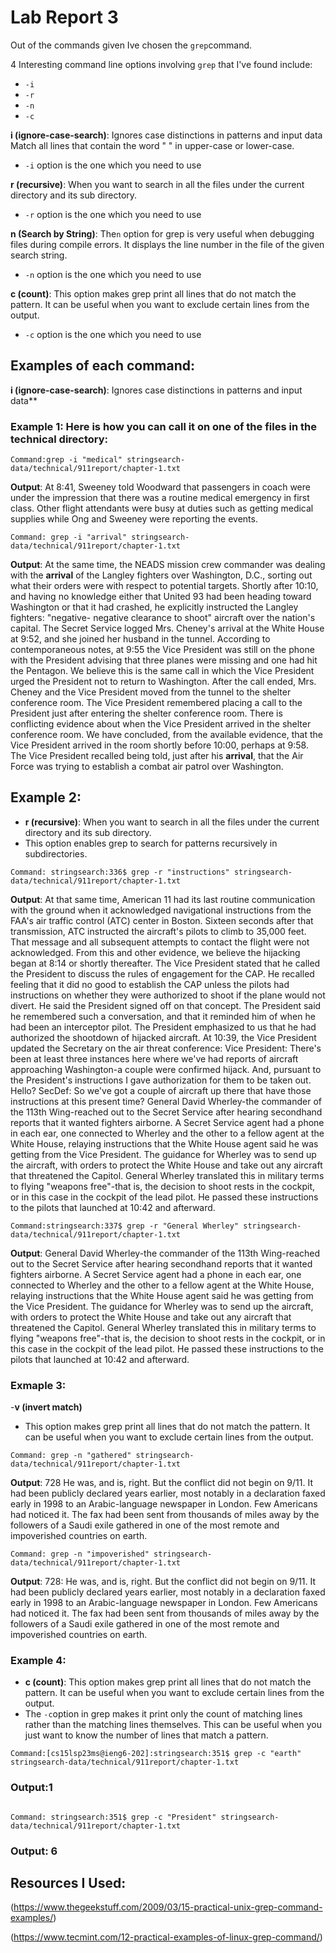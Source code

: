 # Lab Report 3


Out of the commands given Ive chosen the `grep`command.


4 Interesting command line options involving `grep` that I've found include:


- `-i`
- `-r`
- `-n`
- `-c`



**i (ignore-case-search)**: Ignores case distinctions in patterns and input data
Match all lines that contain the word "  " in upper-case or lower-case.
- `-i` option is the one which you need to use

**r (recursive)**: When you want to search in all the files under the current directory and its sub directory. 
- `-r` option is the one which you need to use

**n (Search by String)**: The`n` option for grep is very useful when debugging files during compile errors. It displays the line number in the file of the given search string.
- `-n` option is the one which you need to use

**c (count)**: This option makes grep print all lines that do not match the pattern. It can be useful when you want to exclude certain lines from the output.
- `-c` option is the one which you need to use


## Examples of each command:
**i (ignore-case-search)**: Ignores case distinctions in patterns and input data**


### Example 1: Here is how you can call it on one of the files in the technical directory:
 ```
Command:grep -i "medical" stringsearch-data/technical/911report/chapter-1.txt
 ```
**Output**: At 8:41, Sweeney told Woodward that passengers in coach were under the impression that there was a routine medical emergency in first class. Other flight attendants were busy at duties such as getting medical supplies while Ong and Sweeney were reporting the events.

```
Command: grep -i "arrival" stringsearch-data/technical/911report/chapter-1.txt

```
**Output**: At the same time, the NEADS mission crew commander was dealing with the **arrival** of the Langley fighters over Washington, D.C., sorting out what their orders were with respect to potential targets. Shortly after 10:10, and having no knowledge either that United 93 had been heading toward Washington or that it had crashed, he explicitly instructed the Langley fighters: "negative- negative clearance to shoot" aircraft over the nation's capital.
    The Secret Service logged Mrs. Cheney's arrival at the White House at 9:52, and she joined her husband in the tunnel. According to contemporaneous notes, at 9:55 the Vice President was still on the phone with the President advising that three planes were missing and one had hit the Pentagon. We believe this is the same call in which the Vice President urged the President not to return to Washington. After the call ended, Mrs. Cheney and the Vice President moved from the tunnel to the shelter conference room.
    The Vice President remembered placing a call to the President just after entering the shelter conference room. There is conflicting evidence about when the Vice President arrived in the shelter conference room. We have concluded, from the available evidence, that the Vice President arrived in the room shortly before 10:00, perhaps at 9:58. The Vice President recalled being told, just after his **arrival**, that the Air Force was trying to establish a combat air patrol over Washington.

## Example 2:
- **r (recursive)**: When you want to search in all the files under the current directory and its sub directory.
- This option enables grep to search for patterns recursively in subdirectories.

```
Command: stringsearch:336$ grep -r "instructions" stringsearch-data/technical/911report/chapter-1.txt
```
**Output**:  At that same time, American 11 had its last routine communication with the ground when it acknowledged navigational instructions from the FAA's air traffic control (ATC) center in Boston. Sixteen seconds after that transmission, ATC instructed the aircraft's pilots to climb to 35,000 feet. That message and all subsequent attempts to contact the flight were not acknowledged. From this and other evidence, we believe the hijacking began at 8:14 or shortly thereafter.
    The Vice President stated that he called the President to discuss the rules of engagement for the CAP. He recalled feeling that it did no good to establish the CAP unless the pilots had instructions on whether they were authorized to shoot if the plane would not divert. He said the President signed off on that concept. The President said he remembered such a conversation, and that it reminded him of when he had been an interceptor pilot. The President emphasized to us that he had authorized the shootdown of hijacked aircraft.
    At 10:39, the Vice President updated the Secretary on the air threat conference: Vice President: There's been at least three instances here where we've had reports of aircraft approaching Washington-a couple were confirmed hijack. And, pursuant to the President's instructions I gave authorization for them to be taken out. Hello?
    SecDef: So we've got a couple of aircraft up there that have those instructions at this present time?
    General David Wherley-the commander of the 113th Wing-reached out to the Secret Service after hearing secondhand reports that it wanted fighters airborne. A Secret Service agent had a phone in each ear, one connected to Wherley and the other to a fellow agent at the White House, relaying instructions that the White House agent said he was getting from the Vice President. The guidance for Wherley was to send up the aircraft, with orders to protect the White House and take out any aircraft that threatened the Capitol. General Wherley translated this in military terms to flying "weapons free"-that is, the decision to shoot rests in the cockpit, or in this case in the cockpit of the lead pilot. He passed these instructions to the pilots that launched at 10:42 and afterward.
 
 
 ```
Command:stringsearch:337$ grep -r "General Wherley" stringsearch-data/technical/911report/chapter-1.txt
 ```
**Output**: General David Wherley-the commander of the 113th Wing-reached out to the Secret Service after hearing secondhand reports that it wanted fighters airborne. A Secret Service agent had a phone in each ear, one connected to Wherley and the other to a fellow agent at the White House, relaying instructions that the White House agent said he was getting from the Vice President. The guidance for Wherley was to send up the aircraft, with orders to protect the White House and take out any aircraft that threatened the Capitol. General Wherley translated this in military terms to flying "weapons free"-that is, the decision to shoot rests in the cockpit, or in this case in the cockpit of the lead pilot. He passed these instructions to the pilots that launched at 10:42 and afterward.

### Exmaple 3:
-**v (invert match)**
- This option makes grep print all lines that do not match the pattern. It can be useful when you want to exclude certain lines from the output.
```
Command: grep -n "gathered" stringsearch-data/technical/911report/chapter-1.txt

```
**Output**: 728 He was, and is, right. But the conflict did not begin on 9/11. It had been publicly declared years earlier, most notably in a declaration faxed early in 1998 to an Arabic-language newspaper in London. Few Americans had noticed it. The fax had been sent from thousands of miles away by the followers of a Saudi exile gathered in one of the most remote and impoverished countries on earth.
```
Command: grep -n "impoverished" stringsearch-data/technical/911report/chapter-1.txt
 ```
**Output**: 728: He was, and is, right. But the conflict did not begin on 9/11. It had been publicly declared years earlier, most notably in a declaration faxed early in 1998 to an Arabic-language newspaper in London. Few Americans had noticed it. The fax had been sent from thousands of miles away by the followers of a Saudi exile gathered in one of the most remote and impoverished countries on earth.
    
### Example 4:
- **c (count)**: This option makes grep print all lines that do not match the pattern. It can be useful when you want to exclude certain lines from the output.
- The `-c`option in grep makes it print only the count of matching lines rather than the matching lines themselves. This can be useful when you just want to know the number of lines that match a pattern.
```
Command:[cs15lsp23ms@ieng6-202]:stringsearch:351$ grep -c "earth" stringsearch-data/technical/911report/chapter-1.txt
```

### Output:1
```

Command: stringsearch:351$ grep -c "President" stringsearch-data/technical/911report/chapter-1.txt
```
### Output: 6
## Resources I Used:
(https://www.thegeekstuff.com/2009/03/15-practical-unix-grep-command-examples/)

(https://www.tecmint.com/12-practical-examples-of-linux-grep-command/)

